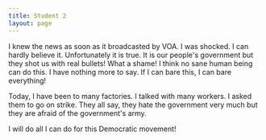 ```yaml
---
title: Student 2
layout: page
---
```

I knew the news as soon as it broadcasted by VOA.  I was shocked.  I can hardly believe it.  Unfortunately it is true.  It is our people's government but they shot us with real bullets!  What a shame!  I think no sane human being can do this.  I have nothing more to say.  If I can bare this, I can bare everything!

Today, I have been to many factories.  I talked with many workers.  I asked them to go on strike.  They all say, they hate the government very much but they are afraid of the government's army.

I will do all I can do for this Democratic movement!